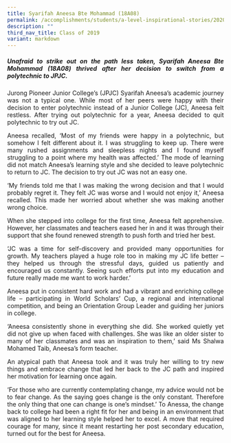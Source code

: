 ```yaml
---
title: Syarifah Aneesa Bte Mohammad (18A08)
permalink: /accomplishments/students/a-level-inspirational-stories/2020/syarifah/
description: ""
third_nav_title: Class of 2019
variant: markdown
---
```

<div align="justify">
<h5>Unafraid to strike out on the path less taken, Syarifah Aneesa Bte Mohammad (18A08) thrived after her decision to switch from a polytechnic to JPJC.</h5>

<p>
Jurong Pioneer Junior College’s (JPJC) Syarifah Aneesa’s academic journey was not a typical one. While most of her peers were happy with their decision to enter polytechnic instead of a Junior College (JC), Aneesa felt restless. After trying out polytechnic for a year, Aneesa decided to quit polytechnic to try out JC.</p>

<p>
Aneesa recalled, ‘Most of my friends were happy in a polytechnic, but somehow I felt different about it. I was struggling to keep up. There were many rushed assignments and sleepless nights and I found myself struggling to a point where my health was affected.’ The mode of learning did not match Aneesa’s learning style and she decided to leave polytechnic to return to JC.
The decision to try out JC was not an easy one.</p>

<p>
‘My friends told me that I was making the wrong decision and that I would probably regret it. They felt JC was worse and I would not enjoy it,’ Aneesa recalled. This made her worried about whether she was making another wrong choice.</p>

<p>
When she stepped into college for the first time, Aneesa felt apprehensive. However, her classmates and teachers eased her in and it was through their support that she found renewed strength to push forth and tried her best.</p>

<p>
‘JC was a time for self-discovery and provided many opportunities for growth. My teachers played a huge role too in making my JC life better – they helped us through the stressful days, guided us patiently and encouraged us constantly. Seeing such efforts put into my education and future really made me want to work harder.’</p>

<p>
Aneesa put in consistent hard work and had a vibrant and enriching college life – participating in World Scholars’ Cup, a regional and international competition, and being an Orientation Group Leader and guiding her juniors in college.</p>

<p>
‘Aneesa consistently shone in everything she did. She worked quietly yet did not give up when faced with challenges. She was like an older sister to many of her classmates and was an inspiration to them,’ said Ms Shalwa Mohamed Taib, Aneesa’s form teacher.</p>

<p>
An atypical path that Aneesa took and it was truly her willing to try new things and embrace change that led her back to the JC path and inspired her motivation for learning once again.</p>

<p>
‘For those who are currently contemplating change, my advice would not be to fear change. As the saying goes change is the only constant. Therefore the only thing that one can change is one’s mindset.’ To Anessa, the change back to college had been a right fit for her and being in an environment that was aligned to her learning style helped her to excel. A move that required courage for many, since it meant restarting her post secondary education, turned out for the best for Aneesa.</p><p></p></div>